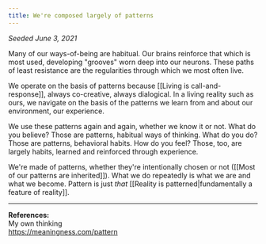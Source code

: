 ```yaml
---
title: We're composed largely of patterns
---
```


*Seeded June 3, 2021*

Many of our ways-of-being are habitual. Our brains reinforce that which is most used, developing "grooves" worn deep into our neurons. These paths of least resistance are the regularities through which we most often live.

We operate on the basis of patterns because [[Living is call-and-response]], always co-creative, always dialogical. In a living reality such as ours, we navigate on the basis of the patterns we learn from and about our environment, our experience.

We use these patterns again and again, whether we know it or not. What do you believe? Those are patterns, habitual ways of thinking. What do you do? Those are patterns, behavioral habits. How do you feel? Those, too, are largely habits, learned and reinforced through experience.  

We're made of patterns, whether they're intentionally chosen or not ([[Most of our patterns are inherited]]). What we do repeatedly is what we are and what we become. Pattern is just *that* [[Reality is patterned|fundamentally a feature of reality]].

---
**References:**  
My own thinking  
https://meaningness.com/pattern
